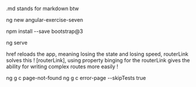 .md stands for markdown btw

ng new angular-exercise-seven

npm install --save bootstrap@3

ng serve

href reloads the app, meaning losing the state and losing speed, routerLink solves this !
[routerLink], using property binging for the routerLink gives the ability for writing complex routes more easily !

ng g c page-not-found
ng g c error-page --skipTests true